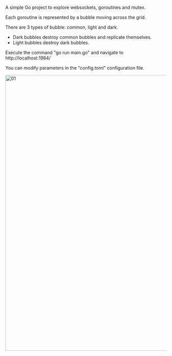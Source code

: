 A simple Go project to explore websockets, goroutines and mutex.

Each goroutine is represented by a bubble moving across the grid.

There are 3 types of bubble: common, light and dark.

- Dark bubbles destroy common bubbles and replicate themselves.
- Light bubbles destroy dark bubbles.

Execute the command "go run main.go" and navigate to http://localhost:1984/

You can modify parameters in the "config.toml" configuration file.

<img width="861" alt="01" src="https://github.com/user-attachments/assets/2164da64-ec49-4253-855f-32240d299d27">
